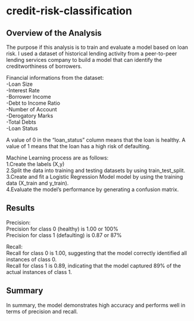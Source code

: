 # credit-risk-classification
## Overview of the Analysis
The purpose if this analysis is to train and evaluate a model based on loan risk. I used a dataset of historical lending activity from a peer-to-peer lending services company to build a model that can identify the creditworthiness of borrowers. 

Financial informations from the dataset:\
-Loan Size\
-Interest Rate\
-Borrower Income\
-Debt to Income Ratio\
-Number of Account\
-Derogatory Marks\
-Total Debts\
-Loan Status

A value of 0 in the “loan_status” column means that the loan is healthy. A value of 1 means that the loan has a high risk of defaulting.

Machine Learning process are as follows:\
1.Create the labels (X,y)\
2.Split the data into training and testing datasets by using train_test_split.\
3.Create and fit a Logistic Regression Model model by using the training data (X_train and y_train).\
4.Evaluate the model’s performance by generating a confusion matrix.

## Results
Precision:\
Precision for class 0 (healthy) is 1.00 or 100%\
Precision for class 1 (defaulting) is 0.87 or 87%

Recall:\
Recall for class 0 is 1.00, suggesting that the model correctly identified all instances of class 0.\
Recall for class 1 is 0.89, indicating that the model captured 89% of the actual instances of class 1.

## Summary
In summary, the model demonstrates high accuracy and performs well in terms of precision and recall.
